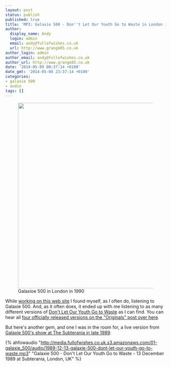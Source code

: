 ```yaml
---
layout: post
status: publish
published: true
title: 'MP3: Galaxie 500 - Don''t Let Our Youth Go to Waste in London in 1989'
author:
  display_name: Andy
  login: admin
  email: andy@fullofwishes.co.uk
  url: http://www.grange85.co.uk
author_login: admin
author_email: andy@fullofwishes.co.uk
author_url: http://www.grange85.co.uk
date: '2014-05-09 00:37:14 +0100'
date_gmt: '2014-05-08 23:37:14 +0100'
categories:
- galaxie 500
- audio
tags: []
---
```

<p><figure class="caption aligncenter"><img src="http://media.fullofwishes.co.uk/01-galaxie_500/pictures/1990-09-29_Melody-Maker_Galaxie-500_This-Is-Our-Music-review_image.jpg" width="1024" height="581" class /><figcaption class="caption-text"> Galaxioe 500 in London in 1990</figcaption></figure>
While <a href="/2014/05/08/a-head-full-of-wishes-shows-database-updated/" title="A Head Full of Wishes shows database updated">working on this web site</a> I found myself, as I often do, listening to Galaxie 500. And, as it often does, it ended up with me listening to as many different versions of <a href="/database/track/dont-let-our-youth-go-to-waste/" title="Don’t Let Our Youth Go To Waste">Don't Let Our Youth Go to Waste</a> as I can find. You can hear all <a href="/2013/05/15/originals-dont-let-our-youth-go-to-waste-by-jonathan-richman-covered-by-galaxie-500/" title="Originals: Don’t Let Our Youth Go to Waste by Jonathan Richman (covered by Galaxie 500)">four officially released versions on the "Originals" post over here</a>.</p>
<p>But here's another gem, and one I was in the room for, a live version from <a href="/database/show/1989-12-13-galaxie-500-subterania-london-uk/">Galaxie 500's show at The Subterania in late 1989</a>.</p>

{% ahfowaudio "http://media.fullofwishes.co.uk.s3.amazonaws.com/01-galaxie_500/audio/1989-12-13-galaxie-500-dont-let-our-youth-go-to-waste.mp3" "Galaxie 500 - Don't Let Our Youth Go to Waste - 13 December 1989 at Subterania, London, UK" %}

